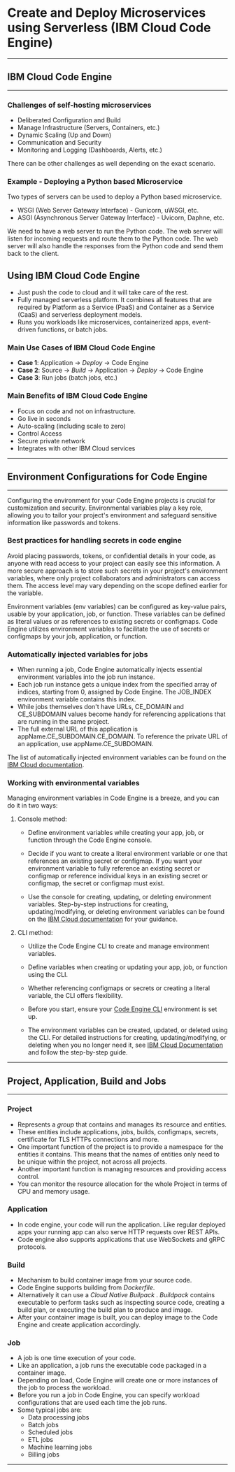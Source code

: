 # Create and Deploy Microservices using Serverless (IBM Cloud Code Engine)

---

## IBM Cloud Code Engine

---

### Challenges of self-hosting microservices

- Deliberated Configuration and Build
- Manage Infrastructure (Servers, Containers, etc.)
- Dynamic Scaling (Up and Down)
- Communication and Security
- Monitoring and Logging (Dashboards, Alerts, etc.)

There can be other challenges as well depending on the exact scenario.

### Example - Deploying a Python based Microservice

Two types of servers can be used to deploy a Python based microservice.

- WSGI (Web Server Gateway Interface) - Gunicorn, uWSGI, etc.
- ASGI (Asynchronous Server Gateway Interface) - Uvicorn, Daphne, etc.

We need to have a web server to run the Python code. The web server will listen for incoming requests and route them to the Python code. The web server will also handle the responses from the Python code and send them back to the client.

## Using IBM Cloud Code Engine

- Just push the code to cloud and it will take care of the rest.
- Fully managed serverless platform. It combines all features that are required by Platform as a Service (PaaS) and Container as a Service (CaaS) and serverless deployment models.
- Runs you workloads like microservices, containerized apps, event-driven functions, or batch jobs.

### Main Use Cases of IBM Cloud Code Engine

- **Case 1**: Application -> _Deploy_ -> Code Engine
- **Case 2**: Source -> _Build_ -> Application -> _Deploy_ -> Code Engine
- **Case 3**: Run jobs (batch jobs, etc.)

### Main Benefits of IBM Cloud Code Engine

- Focus on code and not on infrastructure.
- Go live in seconds
- Auto-scaling (including scale to zero)
- Control Access
- Secure private network
- Integrates with other IBM Cloud services

---

## Environment Configurations for Code Engine

---

Configuring the environment for your Code Engine projects is crucial for customization and security. Environmental variables play a key role, allowing you to tailor your project's environment and safeguard sensitive information like passwords and tokens.

### Best practices for handling secrets in code engine

Avoid placing passwords, tokens, or confidential details in your code, as anyone with read access to your project can easily see this information. A more secure approach is to store such secrets in your project's environment variables, where only project collaborators and administrators can access them. The access level may vary depending on the scope defined earlier for the variable.

Environment variables (env variables) can be configured as key-value pairs, usable by your application, job, or function. These variables can be defined as literal values or as references to existing secrets or configmaps. Code Engine utilizes environment variables to facilitate the use of secrets or configmaps by your job, application, or function.

### Automatically injected variables for jobs

- When running a job, Code Engine automatically injects essential environment variables into the job run instance.
- Each job run instance gets a unique index from the specified array of indices, starting from 0, assigned by Code Engine. The JOB_INDEX environment variable contains this index.
- While jobs themselves don't have URLs, CE_DOMAIN and CE_SUBDOMAIN values become handy for referencing applications that are running in the same project.
- The full external URL of this application is appName.CE_SUBDOMAIN.CE_DOMAIN. To reference the private URL of an application, use appName.CE_SUBDOMAIN.

The list of automatically injected environment variables can be found on the [IBM Cloud documentation](https://cloud.ibm.com/docs/codeengine?topic=codeengine-inside-env-vars).

### Working with environmental variables

Managing environment variables in Code Engine is a breeze, and you can do it in two ways:

1. Console method:

   - Define environment variables while creating your app, job, or function through the Code Engine console.

   - Decide if you want to create a literal environment variable or one that references an existing secret or configmap. If you want your environment variable to fully reference an existing secret or configmap or reference individual keys in an existing secret or configmap, the secret or configmap must exist.

   - Use the console for creating, updating, or deleting environment variables. Step-by-step instructions for creating, updating/modifying, or deleting environment variables can be found on the [IBM Cloud documentation](https://cloud.ibm.com/docs/codeengine?topic=codeengine-envvar) for your guidance.

2. CLI method:

   - Utilize the Code Engine CLI to create and manage environment variables.

   - Define variables when creating or updating your app, job, or function using the CLI.

   - Whether referencing configmaps or secrets or creating a literal variable, the CLI offers flexibility.

   - Before you start, ensure your [Code Engine CLI](https://cloud.ibm.com/docs/codeengine?topic=codeengine-install-cli) environment is set up.

   - The environment variables can be created, updated, or deleted using the CLI. For detailed instructions for creating, updating/modifying, or deleting when you no longer need it, see [IBM Cloud Documentation](https://cloud.ibm.com/docs/codeengine?topic=codeengine-envvar) and follow the step-by-step guide.

---

## Project, Application, Build and Jobs

---

### Project

- Represents a _group_ that contains and manages its resource and entities.
- These entities include applications, jobs, builds, configmaps, secrets, certificate for TLS HTTPs connections and more.
- One important function of the project is to provide a namespace for the entities it contains. This means that the names of entities only need to be unique within the project, not across all projects.
- Another important function is managing resources and providing access control.
- You can monitor the resource allocation for the whole Project in terms of CPU and memory usage.

### Application

- In code engine, your code will run the application. Like regular deployed apps your running app can also serve HTTP requests over REST APIs.
- Code engine also supports applications that use WebSockets and gRPC protocols.

### Build

- Mechanism to build container image from your source code.
- Code Engine supports building from _Dockerfile_.
- Alternatively it can use a _Cloud Native Builpack_ . _Buildpack_ contains executable to perform tasks such as inspecting source code, creating a build plan, or executing the build plan to produce and image.
- After your container image is built, you can deploy image to the Code Engine and create application accordingly.

### Job

- A job is one time execution of your code.
- Like an application, a job runs the executable code packaged in a container image.
- Depending on load, Code Engine will create one or more instances of the job to process the workload.
- Before you run a job in Code Engine, you can specify workload configurations that are used each time the job runs.
- Some typical jobs are:
  - Data processing jobs
  - Batch jobs
  - Scheduled jobs
  - ETL jobs
  - Machine learning jobs
  - Billing jobs

---
